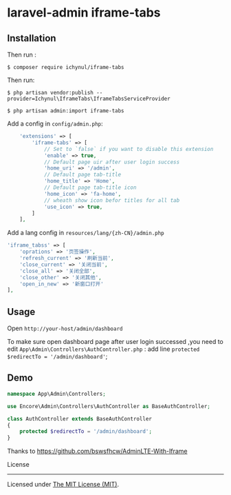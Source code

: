 # laravel-admin iframe-tabs

## Installation

Then run :

```
$ composer require ichynul/iframe-tabs
```

Then run:

```
$ php artisan vendor:publish --provider=Ichynul\IframeTabs\IframeTabsServiceProvider

$ php artisan admin:import iframe-tabs
```

Add a config in `config/admin.php`:

```php
    'extensions' => [
        'iframe-tabs' => [
            // Set to `false` if you want to disable this extension
            'enable' => true,
            // Default page uir after user login success
            'home_uri' => '/admin',
            // Default page tab-title
            'home_title' => 'Home',
            // Default page tab-title icon
            'home_icon' => 'fa-home',
            // wheath show icon befor titles for all tab
            'use_icon' => true,
        ]
    ],

```

Add a lang config in `resources/lang/{zh-CN}/admin.php`

```php
'iframe_tabss' => [
    'oprations' => '页签操作',
    'refresh_current' => '刷新当前',
    'close_current' => '关闭当前',
    'close_all' => '关闭全部',
    'close_other' => '关闭其他',
    'open_in_new' => '新窗口打开'
],
```

## Usage

Open `http://your-host/admin/dashboard`

To make sure open dashboard page after user login successed ,you need to edit `App\Admin\Controllers\AuthController.php` :
    add line `protected $redirectTo = '/admin/dashboard'`;
## Demo

```php
namespace App\Admin\Controllers;

use Encore\Admin\Controllers\AuthController as BaseAuthController;

class AuthController extends BaseAuthController
{
    protected $redirectTo = '/admin/dashboard';
}
```

Thanks to https://github.com/bswsfhcw/AdminLTE-With-Iframe

License

---

Licensed under [The MIT License (MIT)](LICENSE).
